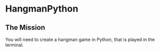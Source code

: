 # HangmanPython

## The Mission

You will need to create a hangman game in Python, that is played in the terminal.
